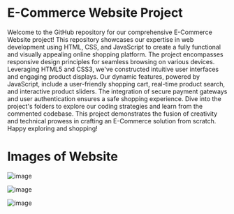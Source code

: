 # E-Commerce Website Project

Welcome to the GitHub repository for our comprehensive E-Commerce Website project! This repository showcases our expertise in web development using HTML, CSS, and JavaScript to create a fully functional and visually appealing online shopping platform. The project encompasses responsive design principles for seamless browsing on various devices. Leveraging HTML5 and CSS3, we've constructed intuitive user interfaces and engaging product displays. Our dynamic features, powered by JavaScript, include a user-friendly shopping cart, real-time product search, and interactive product sliders. The integration of secure payment gateways and user authentication ensures a safe shopping experience. Dive into the project's folders to explore our coding strategies and learn from the commented codebase. This project demonstrates the fusion of creativity and technical prowess in crafting an E-Commerce solution from scratch. Happy exploring and shopping!

# Images of Website
![image](https://github.com/Shaim1010/Web-Devlopment-Project/assets/93538432/5149d530-c857-4c84-ad5d-0bf4f3e5bdaa)

![image](https://github.com/Shaim1010/Web-Devlopment-Project/assets/93538432/fe3bd370-ec84-448e-974b-ddbef64941dc)

![image](https://github.com/Shaim1010/Web-Devlopment-Project/assets/93538432/b2bfe09f-fdb3-4bea-adb1-e7a232921ad7)



